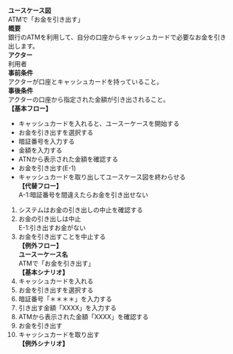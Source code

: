 **ユースケース図**  
    ATMで「お金を引き出す」  
**概要**  
    銀行のATMを利用して、自分の口座からキャッシュカードで必要なお金を引き出します。  
**アクター**  
    利用者  
**事前条件**  
    アクターが口座とキャッシュカードを持っていること。  
**事後条件**  
    アクターの口座から指定された金額が引き出されること。  
​
**【基本フロー】**  
* キャッシュカードを入れると、ユースーケースを開始する  
* お金を引き出すを選択する  
* 暗証番号を入力する  
* 金額を入力する  
* ATNから表示された金額を確認する  
* お金を引き出す(E-1)  
* キャッシュカードを取り出してユースケース図を終わらせる  
​
**【代替フロー】**  
    A-1:暗証番号を間違えたらお金を引き出せない  
1. システムはお金の引き出しの中止を確認する  
2. お金の引き出しは中止  
​
​
E-1:引き出すお金がない  
1. お金を引き出すことを中止する  
**【例外フロー】**  
​
​
**ユースーケース名**  
    ATMで「お金を引き出す」  
**【基本シナリオ】**  
1. キャッシュカードを入れる  
2. お金を引き出すを選択する  
3. 暗証番号「＊＊＊＊」を入力する  
4. 引き出す金額「XXXX」を入力する  
5. ATMから表示された金額「XXXX」を確認する  
6. お金を引き出す  
7. キャッシュカードを取り出す  
**【例外シナリオ】**  